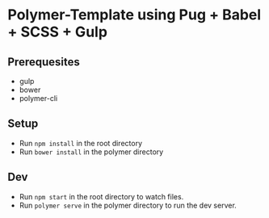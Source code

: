 # Polymer-Template using Pug + Babel + SCSS + Gulp

## Prerequesites
* gulp
* bower
* polymer-cli

## Setup
* Run `npm install` in the root directory
* Run `bower install` in the polymer directory

## Dev
* Run `npm start` in the root directory to watch files.
* Run `polymer serve` in the polymer directory to run the dev server.
